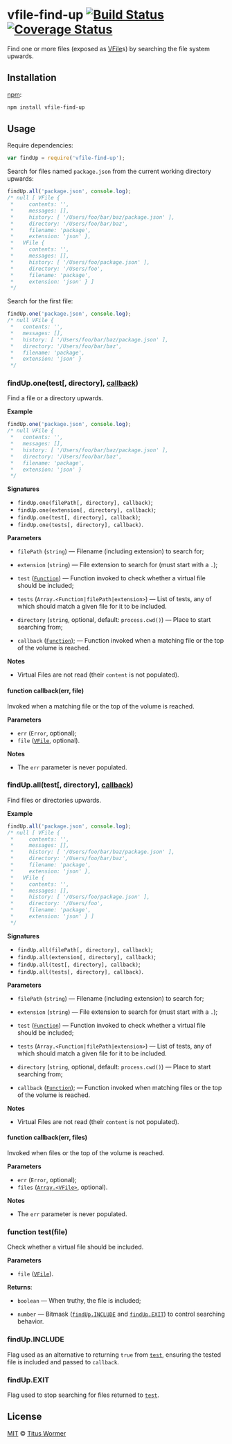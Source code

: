 # vfile-find-up [![Build Status](https://img.shields.io/travis/wooorm/vfile-find-up.svg)](https://travis-ci.org/wooorm/vfile-find-up) [![Coverage Status](https://img.shields.io/codecov/c/github/wooorm/vfile-find-up.svg)](https://codecov.io/github/wooorm/vfile-find-up)

Find one or more files (exposed as [VFile](https://github.com/wooorm/vfile)s)
by searching the file system upwards.

## Installation

[npm](https://docs.npmjs.com/cli/install):

```bash
npm install vfile-find-up
```

## Usage

Require dependencies:

```js
var findUp = require('vfile-find-up');
```

Search for files named `package.json` from the current working directory
upwards:

```js
findUp.all('package.json', console.log);
/* null [ VFile {
 *     contents: '',
 *     messages: [],
 *     history: [ '/Users/foo/bar/baz/package.json' ],
 *     directory: '/Users/foo/bar/baz',
 *     filename: 'package',
 *     extension: 'json' },
 *   VFile {
 *     contents: '',
 *     messages: [],
 *     history: [ '/Users/foo/package.json' ],
 *     directory: '/Users/foo',
 *     filename: 'package',
 *     extension: 'json' } ]
 */
```

Search for the first file:

```js
findUp.one('package.json', console.log);
/* null VFile {
 *   contents: '',
 *   messages: [],
 *   history: [ '/Users/foo/bar/baz/package.json' ],
 *   directory: '/Users/foo/bar/baz',
 *   filename: 'package',
 *   extension: 'json' }
 */
```

### findUp.one(test\[, directory\], [callback](#function-callbackerr-file))

Find a file or a directory upwards.

**Example**

```js
findUp.one('package.json', console.log);
/* null VFile {
 *   contents: '',
 *   messages: [],
 *   history: [ '/Users/foo/bar/baz/package.json' ],
 *   directory: '/Users/foo/bar/baz',
 *   filename: 'package',
 *   extension: 'json' }
 */
```

**Signatures**

*   `findUp.one(filePath[, directory], callback)`;
*   `findUp.one(extension[, directory], callback)`;
*   `findUp.one(test[, directory], callback)`;
*   `findUp.one(tests[, directory], callback)`.

**Parameters**

*   `filePath` (`string`)
    — Filename (including extension) to search for;

*   `extension` (`string`)
    — File extension to search for (must start with a `.`);

*   `test` ([`Function`](#function-testfile))
    — Function invoked to check whether a virtual file should be included;

*   `tests` (`Array.<Function|filePath|extension>`)
    — List of tests, any of which should match a given file for it to
    be included.

*   `directory` (`string`, optional, default: `process.cwd()`)
    — Place to start searching from;

*   `callback` ([`Function`](#function-callbackerr-file));
    — Function invoked when a matching file or the top of the volume
    is reached.

**Notes**

*   Virtual Files are not read (their `content` is not populated).

#### function callback(err, file)

Invoked when a matching file or the top of the volume is reached.

**Parameters**

*   `err` (`Error`, optional);
*   `file` ([`VFile`](https://github.com/wooorm/vfile), optional).

**Notes**

*   The `err` parameter is never populated.

### findUp.all(test\[, directory\], [callback](#function-callbackerr-files))

Find files or directories upwards.

**Example**

```js
findUp.all('package.json', console.log);
/* null [ VFile {
 *     contents: '',
 *     messages: [],
 *     history: [ '/Users/foo/bar/baz/package.json' ],
 *     directory: '/Users/foo/bar/baz',
 *     filename: 'package',
 *     extension: 'json' },
 *   VFile {
 *     contents: '',
 *     messages: [],
 *     history: [ '/Users/foo/package.json' ],
 *     directory: '/Users/foo',
 *     filename: 'package',
 *     extension: 'json' } ]
 */
```

**Signatures**

*   `findUp.all(filePath[, directory], callback)`;
*   `findUp.all(extension[, directory], callback)`;
*   `findUp.all(test[, directory], callback)`;
*   `findUp.all(tests[, directory], callback)`.

**Parameters**

*   `filePath` (`string`)
    — Filename (including extension) to search for;

*   `extension` (`string`)
    — File extension to search for (must start with a `.`);

*   `test` ([`Function`](#function-testfile))
    — Function invoked to check whether a virtual file should be included;

*   `tests` (`Array.<Function|filePath|extension>`)
    — List of tests, any of which should match a given file for it to
    be included.

*   `directory` (`string`, optional, default: `process.cwd()`)
    — Place to start searching from;

*   `callback` ([`Function`](#function-callbackerr-files));
    — Function invoked when matching files or the top of the volume
    is reached.

**Notes**

*   Virtual Files are not read (their `content` is not populated).

#### function callback(err, files)

Invoked when files or the top of the volume is reached.

**Parameters**

*   `err` (`Error`, optional);
*   `files` ([`Array.<VFile>`](https://github.com/wooorm/vfile), optional).

**Notes**

*   The `err` parameter is never populated.

### function test(file)

Check whether a virtual file should be included.

**Parameters**

*   `file` ([`VFile`](https://github.com/wooorm/vfile)).

**Returns**:

*   `boolean` — When truthy, the file is included;

*   `number` — Bitmask ([`findUp.INCLUDE`](#findupinclude) and
    [`findUp.EXIT`](#findupexit)) to control searching behavior.

### findUp.INCLUDE

Flag used as an alternative to returning `true` from
[`test`](#function-testfile), ensuring the tested file
is included and passed to `callback`.

### findUp.EXIT

Flag used to stop searching for files returned to [`test`](#function-testfile).

## License

[MIT](LICENSE) © [Titus Wormer](http://wooorm.com)
